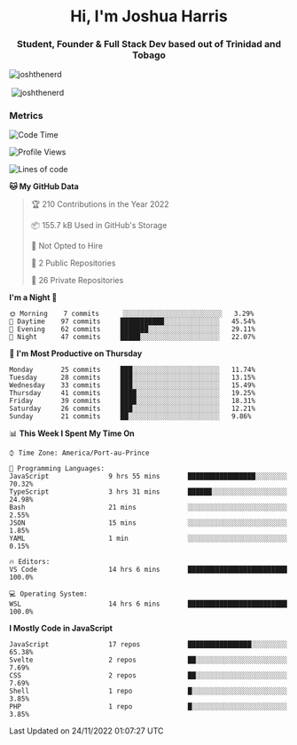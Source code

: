 <h1 align="center">Hi, I'm Joshua Harris</h1>
<h3 align="center">Student, Founder & Full Stack Dev based out of Trinidad and Tobago</h3>

<p align="left"> <img src="https://komarev.com/ghpvc/?username=JoshTheDeveloperr" alt="joshthenerd" /> </p>

<p>&nbsp;<img align="center" src="https://github-readme-stats.vercel.app/api?username=JoshTheDeveloperr&show_icons=true&count_private=true" alt="joshthenerd" /></p>

### Metrics

<!--START_SECTION:waka-->
![Code Time](http://img.shields.io/badge/Code%20Time-33%20hrs%2033%20mins-blue)

![Profile Views](http://img.shields.io/badge/Profile%20Views-0-blue)

![Lines of code](https://img.shields.io/badge/From%20Hello%20World%20I%27ve%20Written--1%20Million%20lines%20of%20code-blue)

**🐱 My GitHub Data** 

> 🏆 210 Contributions in the Year 2022
 > 
> 📦 155.7 kB Used in GitHub's Storage 
 > 
> 🚫 Not Opted to Hire
 > 
> 📜 2 Public Repositories 
 > 
> 🔑 26 Private Repositories  
 > 
**I'm a Night 🦉** 

```text
🌞 Morning    7 commits      ░░░░░░░░░░░░░░░░░░░░░░░░░   3.29% 
🌆 Daytime    97 commits     ███████████░░░░░░░░░░░░░░   45.54% 
🌃 Evening    62 commits     ███████░░░░░░░░░░░░░░░░░░   29.11% 
🌙 Night      47 commits     █████░░░░░░░░░░░░░░░░░░░░   22.07%

```
📅 **I'm Most Productive on Thursday** 

```text
Monday       25 commits     ███░░░░░░░░░░░░░░░░░░░░░░   11.74% 
Tuesday      28 commits     ███░░░░░░░░░░░░░░░░░░░░░░   13.15% 
Wednesday    33 commits     ███░░░░░░░░░░░░░░░░░░░░░░   15.49% 
Thursday     41 commits     ████░░░░░░░░░░░░░░░░░░░░░   19.25% 
Friday       39 commits     ████░░░░░░░░░░░░░░░░░░░░░   18.31% 
Saturday     26 commits     ███░░░░░░░░░░░░░░░░░░░░░░   12.21% 
Sunday       21 commits     ██░░░░░░░░░░░░░░░░░░░░░░░   9.86%

```


📊 **This Week I Spent My Time On** 

```text
⌚︎ Time Zone: America/Port-au-Prince

💬 Programming Languages: 
JavaScript               9 hrs 55 mins       █████████████████░░░░░░░░   70.32% 
TypeScript               3 hrs 31 mins       ██████░░░░░░░░░░░░░░░░░░░   24.98% 
Bash                     21 mins             ░░░░░░░░░░░░░░░░░░░░░░░░░   2.55% 
JSON                     15 mins             ░░░░░░░░░░░░░░░░░░░░░░░░░   1.85% 
YAML                     1 min               ░░░░░░░░░░░░░░░░░░░░░░░░░   0.15%

🔥 Editors: 
VS Code                  14 hrs 6 mins       █████████████████████████   100.0%

💻 Operating System: 
WSL                      14 hrs 6 mins       █████████████████████████   100.0%

```

**I Mostly Code in JavaScript** 

```text
JavaScript               17 repos            ████████████████░░░░░░░░░   65.38% 
Svelte                   2 repos             ██░░░░░░░░░░░░░░░░░░░░░░░   7.69% 
CSS                      2 repos             ██░░░░░░░░░░░░░░░░░░░░░░░   7.69% 
Shell                    1 repo              █░░░░░░░░░░░░░░░░░░░░░░░░   3.85% 
PHP                      1 repo              █░░░░░░░░░░░░░░░░░░░░░░░░   3.85%

```



 Last Updated on 24/11/2022 01:07:27 UTC
<!--END_SECTION:waka-->
